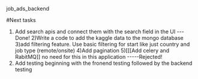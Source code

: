 job_ads_backend

#Next tasks
1) Add search apis and connect them with the search field in the UI ---Done!
2)Write a code to add the kaggle data to the mongo database
3)add filtering feature. Use basic filtering for start like just country and job type (remote/onsite)
4)Add pagination
5)[[[Add celery and RabitMQ]] no need for this in this application -----Rejected!
6) Add testing beginning with the fronend testing followed by the backend testing